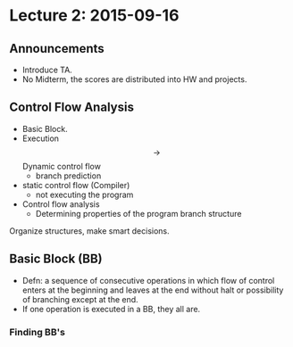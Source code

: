 # Lecture 2: 2015-09-16

## Announcements
* Introduce TA.
* No Midterm, the scores are distributed into HW and projects.

## Control Flow Analysis

* Basic Block.
* Execution $$\rightarrow$$ Dynamic control flow
    * branch prediction
* static control flow (Compiler)
    * not executing the program
* Control flow analysis
    * Determining properties of the program branch structure

Organize structures, make smart decisions.

## Basic Block (BB)

* Defn: a sequence of consecutive operations in which flow of control enters at the beginning and leaves at the end without halt or possibility of branching except at the end.
* If one operation is executed in a BB, they all are.

### Finding BB's

